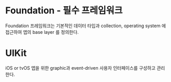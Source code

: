 # Foundation - 필수 프레임워크
Foundation 프레임워크는 기본적인 데이터 타입과 collection, operating system 에 접근하여 앱의 base layer 를 정의한다.

# UIKit
iOS or tvOS 앱을 위한 graphic과 event-driven 사용자 인터페이스를 구성하고 관리한다.